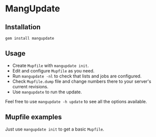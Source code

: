 MangUpdate
==========

Installation
------------

`gem install mangupdate`

Usage
-----

 - Create `Mupfile` with `mangupdate init`.
 - Edit and configure `Mupfile` as you need.
 - Run `mangupdate -nl` to check that lists and jobs are configured.
 - Check `Mupfile.dump` file and change numbers there to your server's current revisions.
 - Use `mangupdate` to run the update.
 
Feel free to use `mangupdate -h update` to see all the options available.


Mupfile examples
----------------

Just use `mangupdate init` to get a basic `Mupfile`.